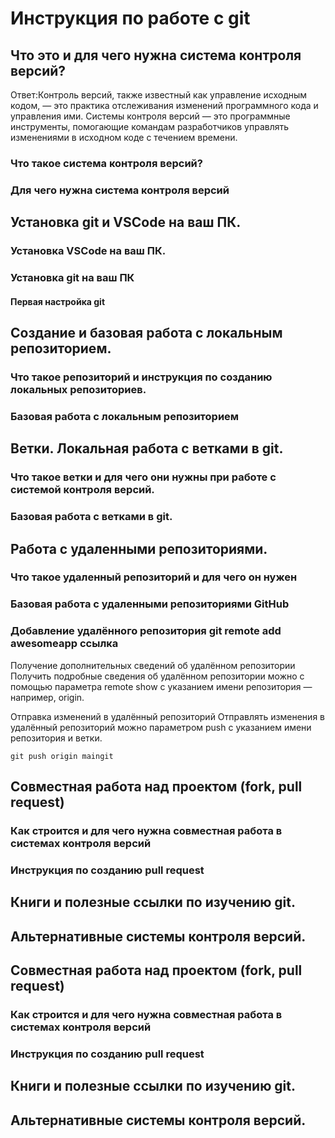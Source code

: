 # Инструкция по работе с git

## Что это и для чего нужна система контроля версий?

Ответ:Контроль версий, также известный как управление исходным кодом, — это практика отслеживания изменений программного кода и управления ими. Системы контроля версий — это программные инструменты, помогающие командам разработчиков управлять изменениями в исходном коде с течением времени.

### Что такое система контроля версий?

### Для чего нужна система контроля версий

## Установка git и VSCode на ваш ПК.

### Установка VSCode на ваш ПК.

### Установка git на ваш ПК

#### Первая настройка git

## Создание и базовая работа с локальным репозиторием.

### Что такое репозиторий и инструкция по созданию локальных репозиториев.

### Базовая работа с локальным репозиторием

## Ветки. Локальная работа с ветками в git.

### Что такое ветки и для чего они нужны при работе с системой контроля версий.

### Базовая работа с ветками в git.

## Работа с удаленными репозиториями.

### Что такое удаленный репозиторий и для чего он нужен

### Базовая работа с удаленными репозиториями GitHub

### Добавление удалённого репозитория git remote add awesomeapp ссылка

Получение дополнительных сведений об удалённом репозитории
Получить подробные сведения об удалённом репозитории можно с помощью параметра remote show с указанием имени репозитория — например, origin.

Отправка изменений в удалённый репозиторий
Отправлять изменения в удалённый репозиторий можно параметром push с указанием имени репозитория и ветки.

```
git push origin maingit

```
## Совместная работа над проектом (fork, pull request)

### Как строится и для чего нужна совместная работа в системах контроля версий

### Инструкция по созданию pull request

## Книги и полезные ссылки по изучению git.

## Альтернативные системы контроля версий.

## Совместная работа над проектом (fork, pull request)

### Как строится и для чего нужна совместная работа в системах контроля версий

### Инструкция по созданию pull request

## Книги и полезные ссылки по изучению git.

## Альтернативные системы контроля версий.
